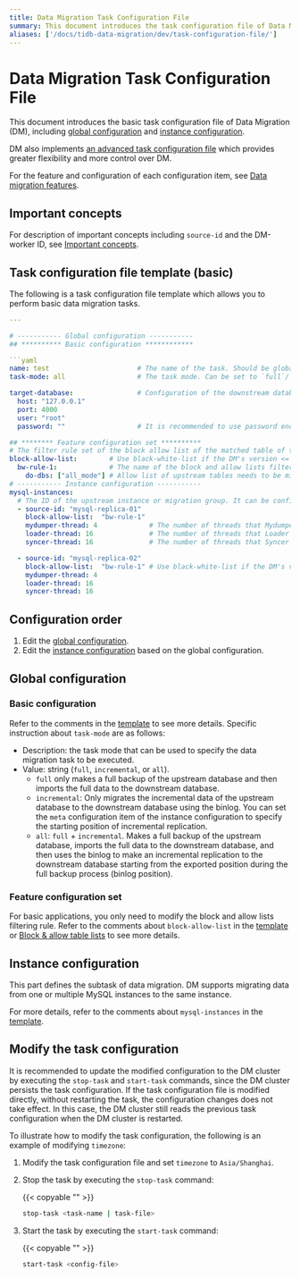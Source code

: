 ```yaml
---
title: Data Migration Task Configuration File
summary: This document introduces the task configuration file of Data Migration.
aliases: ['/docs/tidb-data-migration/dev/task-configuration-file/']
---
```


# Data Migration Task Configuration File

This document introduces the basic task configuration file of Data Migration (DM), including [global configuration](#global-configuration) and [instance configuration](#instance-configuration).

DM also implements [an advanced task configuration file](task-configuration-file-full.md) which provides greater flexibility and more control over DM.

For the feature and configuration of each configuration item, see [Data migration features](key-features.md).

## Important concepts

For description of important concepts including `source-id` and the DM-worker ID, see [Important concepts](config-overview.md#important-concepts).

## Task configuration file template (basic)

The following is a task configuration file template which allows you to perform basic data migration tasks.

```yaml
---

# ----------- Global configuration -----------
## ********** Basic configuration ************

```yaml
name: test                      # The name of the task. Should be globally unique.
task-mode: all                  # The task mode. Can be set to `full`/`incremental`/`all`.

target-database:                # Configuration of the downstream database instance.
  host: "127.0.0.1"
  port: 4000
  user: "root"
  password: ""                  # It is recommended to use password encrypted with dmctl if the password is not empty.

## ******** Feature configuration set **********
# The filter rule set of the block allow list of the matched table of the upstream database instance.
block-allow-list:        # Use black-white-list if the DM's version <= v2.0.0-beta.2.
  bw-rule-1:             # The name of the block and allow lists filtering rule of the table matching the upstream database instance.
    do-dbs: ["all_mode"] # Allow list of upstream tables needs to be migrated.
# ----------- Instance configuration -----------
mysql-instances:
  # The ID of the upstream instance or migration group. It can be configured by referring to the `source-id` in the `dm-master.toml` file.
  - source-id: "mysql-replica-01"
    block-allow-list:  "bw-rule-1"
    mydumper-thread: 4             # The number of threads that Mydumper uses for dumping data.
    loader-thread: 16              # The number of threads that Loader uses for loading data.
    syncer-thread: 16              # The number of threads that Syncer uses for migrating incremental data.

  - source-id: "mysql-replica-02"
    block-allow-list:  "bw-rule-1" # Use black-white-list if the DM's version <= v2.0.0-beta.2.
    mydumper-thread: 4
    loader-thread: 16
    syncer-thread: 16
```

## Configuration order

1. Edit the [global configuration](#global-configuration).
2. Edit the [instance configuration](#instance-configuration) based on the global configuration.

## Global configuration

### Basic configuration

Refer to the comments in the [template](#task-configuration-file-template-basic) to see more details. Specific instruction about `task-mode` are as follows:

- Description: the task mode that can be used to specify the data migration task to be executed.
- Value: string (`full`, `incremental`, or `all`).
    - `full` only makes a full backup of the upstream database and then imports the full data to the downstream database.
    - `incremental`: Only migrates the incremental data of the upstream database to the downstream database using the binlog. You can set the `meta` configuration item of the instance configuration to specify the starting position of incremental replication.
    - `all`: `full` + `incremental`. Makes a full backup of the upstream database, imports the full data to the downstream database, and then uses the binlog to make an incremental replication to the downstream database starting from the exported position during the full backup process (binlog position).

### Feature configuration set

For basic applications, you only need to modify the block and allow lists filtering rule. Refer to the comments about `block-allow-list` in the [template](#task-configuration-file-template-basic) or [Block & allow table lists](key-features.md#block-and-allow-table-lists) to see more details.

## Instance configuration

This part defines the subtask of data migration. DM supports migrating data from one or multiple MySQL instances to the same instance.

For more details, refer to the comments about `mysql-instances` in the [template](#task-configuration-file-template-basic).

## Modify the task configuration

It is recommended to update the modified configuration to the DM cluster by executing the `stop-task` and `start-task` commands, since the DM cluster persists the task configuration. If the task configuration file is modified directly, without restarting the task, the configuration changes does not take effect. In this case, the DM cluster still reads the previous task configuration when the DM cluster is restarted.

To illustrate how to modify the task configuration, the following is an example of modifying `timezone`:

1. Modify the task configuration file and set `timezone` to `Asia/Shanghai`.

2. Stop the task by executing the `stop-task` command:

    {{< copyable "" >}}

    ```bash
    stop-task <task-name | task-file>
    ```

3. Start the task by executing the `start-task` command:

    {{< copyable "" >}}

    ```bash
    start-task <config-file>
    ```
